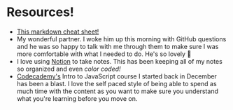 # Resources!

- [This markdown cheat sheet!](https://github.com/adam-p/markdown-here/wiki/Markdown-Cheatsheet)
- My wonderful partner. I woke him  up this morning with GitHub questions and he was so happy to talk with me through them to make sure I was more comfortable with what I needed to do. He's so lovely 🥺
- I love using [Notion](notion.so) to take notes. This has been keeping all of my notes so organized and even *color coded!*
- [Codecademy's](codecademy.com) Intro to JavaScript course I started back in December has been a blast. I love the self paced style of being able to spend as much time with the content as you want to make sure you understand what you're learning before you move on.
